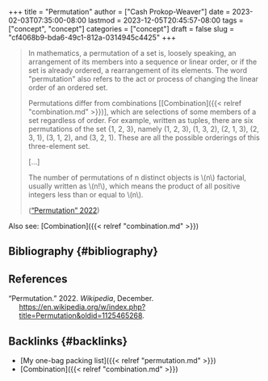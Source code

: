 +++
title = "Permutation"
author = ["Cash Prokop-Weaver"]
date = 2023-02-03T07:35:00-08:00
lastmod = 2023-12-05T20:45:57-08:00
tags = ["concept", "concept"]
categories = ["concept"]
draft = false
slug = "cf4068b9-bda6-49c1-812a-0314945c4425"
+++

> In mathematics, a permutation of a set is, loosely speaking, an arrangement of its members into a sequence or linear order, or if the set is already ordered, a rearrangement of its elements. The word "permutation" also refers to the act or process of changing the linear order of an ordered set.
>
> Permutations differ from combinations [[Combination]({{< relref "combination.md" >}})], which are selections of some members of a set regardless of order. For example, written as tuples, there are six permutations of the set {1, 2, 3}, namely (1, 2, 3), (1, 3, 2), (2, 1, 3), (2, 3, 1), (3, 1, 2), and (3, 2, 1). These are all the possible orderings of this three-element set.
>
> [...]
>
> The number of permutations of n distinct objects is \\(n\\) factorial, usually written as \\(n!\\), which means the product of all positive integers less than or equal to \\(n\\).
>
> (<a href="#citeproc_bib_item_1">“Permutation” 2022</a>)

Also see: [Combination]({{< relref "combination.md" >}})


## Bibliography {#bibliography}

## References

<style>.csl-entry{text-indent: -1.5em; margin-left: 1.5em;}</style><div class="csl-bib-body">
  <div class="csl-entry"><a id="citeproc_bib_item_1"></a>“Permutation.” 2022. <i>Wikipedia</i>, December. <a href="https://en.wikipedia.org/w/index.php?title=Permutation&oldid=1125465268">https://en.wikipedia.org/w/index.php?title=Permutation&#38;oldid=1125465268</a>.</div>
</div>


## Backlinks {#backlinks}

-   [My one-bag packing list]({{< relref "permutation.md" >}})
-   [Combination]({{< relref "combination.md" >}})
